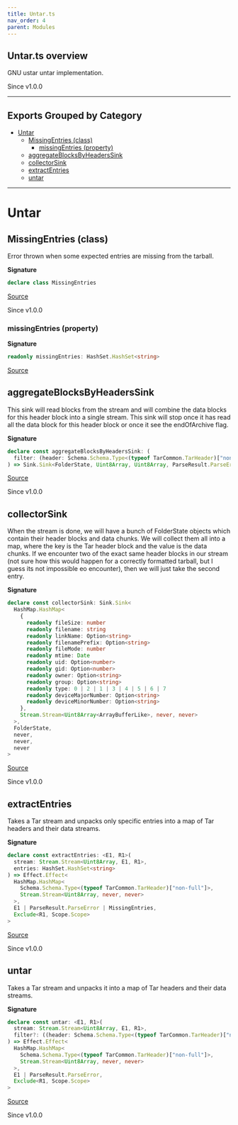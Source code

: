 ```yaml
---
title: Untar.ts
nav_order: 4
parent: Modules
---
```


## Untar.ts overview

GNU ustar untar implementation.

Since v1.0.0

---

## Exports Grouped by Category

- [Untar](#untar)
  - [MissingEntries (class)](#missingentries-class)
    - [missingEntries (property)](#missingentries-property)
  - [aggregateBlocksByHeadersSink](#aggregateblocksbyheaderssink)
  - [collectorSink](#collectorsink)
  - [extractEntries](#extractentries)
  - [untar](#untar-1)

---

# Untar

## MissingEntries (class)

Error thrown when some expected entries are missing from the tarball.

**Signature**

```ts
declare class MissingEntries
```

[Source](https://github.com/leonitousconforti/eftar/tree/main/src/Untar.ts#L188)

Since v1.0.0

### missingEntries (property)

**Signature**

```ts
readonly missingEntries: HashSet.HashSet<string>
```

[Source](https://github.com/leonitousconforti/eftar/tree/main/src/Untar.ts#L193)

## aggregateBlocksByHeadersSink

This sink will read blocks from the stream and will combine the data blocks
for this header block into a single stream. This sink will stop once it has
read all the data block for this header block or once it see the endOfArchive
flag.

**Signature**

```ts
declare const aggregateBlocksByHeadersSink: (
  filter: (header: Schema.Schema.Type<(typeof TarCommon.TarHeader)["non-full"]>) => boolean
) => Sink.Sink<FolderState, Uint8Array, Uint8Array, ParseResult.ParseError, never>
```

[Source](https://github.com/leonitousconforti/eftar/tree/main/src/Untar.ts#L61)

Since v1.0.0

## collectorSink

When the stream is done, we will have a bunch of FolderState objects which
contain their header blocks and data chunks. We will collect them all into a
map, where the key is the Tar header block and the value is the data chunks.
If we encounter two of the exact same header blocks in our stream (not sure
how this would happen for a correctly formatted tarball, but I guess its not
impossible eo encounter), then we will just take the second entry.

**Signature**

```ts
declare const collectorSink: Sink.Sink<
  HashMap.HashMap<
    {
      readonly fileSize: number
      readonly filename: string
      readonly linkName: Option<string>
      readonly filenamePrefix: Option<string>
      readonly fileMode: number
      readonly mtime: Date
      readonly uid: Option<number>
      readonly gid: Option<number>
      readonly owner: Option<string>
      readonly group: Option<string>
      readonly type: 0 | 2 | 1 | 3 | 4 | 5 | 6 | 7
      readonly deviceMajorNumber: Option<string>
      readonly deviceMinorNumber: Option<string>
    },
    Stream.Stream<Uint8Array<ArrayBufferLike>, never, never>
  >,
  FolderState,
  never,
  never,
  never
>
```

[Source](https://github.com/leonitousconforti/eftar/tree/main/src/Untar.ts#L134)

Since v1.0.0

## extractEntries

Takes a Tar stream and unpacks only specific entries into a map of Tar
headers and their data streams.

**Signature**

```ts
declare const extractEntries: <E1, R1>(
  stream: Stream.Stream<Uint8Array, E1, R1>,
  entries: HashSet.HashSet<string>
) => Effect.Effect<
  HashMap.HashMap<
    Schema.Schema.Type<(typeof TarCommon.TarHeader)["non-full"]>,
    Stream.Stream<Uint8Array, never, never>
  >,
  E1 | ParseResult.ParseError | MissingEntries,
  Exclude<R1, Scope.Scope>
>
```

[Source](https://github.com/leonitousconforti/eftar/tree/main/src/Untar.ts#L206)

Since v1.0.0

## untar

Takes a Tar stream and unpacks it into a map of Tar headers and their data
streams.

**Signature**

```ts
declare const untar: <E1, R1>(
  stream: Stream.Stream<Uint8Array, E1, R1>,
  filter?: ((header: Schema.Schema.Type<(typeof TarCommon.TarHeader)["non-full"]>) => boolean) | undefined
) => Effect.Effect<
  HashMap.HashMap<
    Schema.Schema.Type<(typeof TarCommon.TarHeader)["non-full"]>,
    Stream.Stream<Uint8Array, never, never>
  >,
  E1 | ParseResult.ParseError,
  Exclude<R1, Scope.Scope>
>
```

[Source](https://github.com/leonitousconforti/eftar/tree/main/src/Untar.ts#L158)

Since v1.0.0
